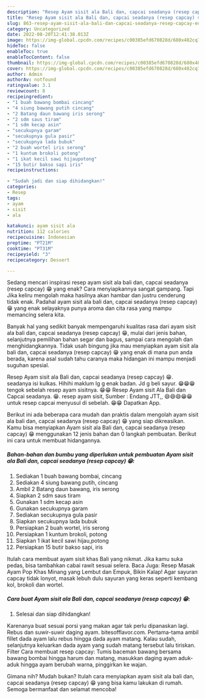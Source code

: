 ```yaml
---
description: "Resep Ayam sisit ala Bali dan, capcai seadanya (resep capcay) 😁, Enak"
title: "Resep Ayam sisit ala Bali dan, capcai seadanya (resep capcay) 😁, Enak"
slug: 863-resep-ayam-sisit-ala-bali-dan-capcai-seadanya-resep-capcay-enak
category: Uncategorized
date: 2022-08-20T12:41:38.013Z
image: https://img-global.cpcdn.com/recipes/c00385efd670828d/680x482cq70/ayam-sisit-ala-bali-dan-capcai-seadanya-resep-capcay-foto-resep-utama.jpg
hideToc: false
enableToc: true
enableTocContent: false
thumbnail: https://img-global.cpcdn.com/recipes/c00385efd670828d/680x482cq70/ayam-sisit-ala-bali-dan-capcai-seadanya-resep-capcay-foto-resep-utama.jpg
cover: https://img-global.cpcdn.com/recipes/c00385efd670828d/680x482cq70/ayam-sisit-ala-bali-dan-capcai-seadanya-resep-capcay-foto-resep-utama.jpg
author: Admin
authorAv: notfound
ratingvalue: 3.1
reviewcount: 8
recipeingredient:
- "1 buah bawang bombai cincang"
- "4 siung bawang putih cincang"
- "2 Batang daun bawang iris serong"
- "2 sdm saus tiram"
- "1 sdm kecap asin"
- "secukupnya garam"
- "secukupnya gula pasir"
- "secukupnya lada bubuk"
- "2 buah wortel iris serong"
- "1 kuntum brokoli potong"
- "1 ikat kecil sawi hijaupotong"
- "15 butir bakso sapi iris"
recipeinstructions:

- "Sudah jadi dan siap dihidangkan!"
categories:
- Resep
tags:
- ayam
- sisit
- ala

katakunci: ayam sisit ala 
nutrition: 112 calories
recipecuisine: Indonesian
preptime: "PT21M"
cooktime: "PT31M"
recipeyield: "3"
recipecategory: Dessert

---
```



Sedang mencari inspirasi resep ayam sisit ala bali dan, capcai seadanya (resep capcay) 😁 yang enak? Cara menyiapkannya sangat gampang. Tapi Jika keliru mengolah maka hasilnya akan hambar dan justru cenderung tidak enak. Padahal ayam sisit ala bali dan, capcai seadanya (resep capcay) 😁 yang enak selayaknya punya aroma dan cita rasa yang mampu memancing selera kita.


Banyak hal yang sedikit banyak mempengaruhi kualitas rasa dari ayam sisit ala bali dan, capcai seadanya (resep capcay) 😁, mulai dari jenis bahan, selanjutnya pemilihan bahan segar dan bagus, sampai cara mengolah dan menghidangkannya. Tidak usah bingung jika mau menyiapkan ayam sisit ala bali dan, capcai seadanya (resep capcay) 😁 yang enak di mana pun anda berada, karena asal sudah tahu caranya maka hidangan ini mampu menjadi suguhan spesial.

Resep Ayam sisit ala Bali dan, capcai seadanya (resep capcay) 😁. seadanya isi kulkas. Hihihi maklum lg g enak badan. Jd g beli sayur. 😁😁😁 tengok sebelah resep ayam sisitnya. 😁😁 Resep Ayam sisit Ala Bali dan Capcai seadanya. 😁. resep ayam sisit, Sumber : Endang JTT,, 😄😄😄😁😁untuk resep capcai menyusul di sebelah. 😁😁 Dapatkan App.


Berikut ini ada beberapa cara mudah dan praktis dalam mengolah ayam sisit ala bali dan, capcai seadanya (resep capcay) 😁 yang siap dikreasikan. Kamu bisa menyiapkan Ayam sisit ala Bali dan, capcai seadanya (resep capcay) 😁 menggunakan 12 jenis bahan dan 0 langkah pembuatan. Berikut ini cara untuk membuat hidangannya.

<!--inarticleads1-->

##### Bahan-bahan dan bumbu yang diperlukan untuk pembuatan Ayam sisit ala Bali dan, capcai seadanya (resep capcay) 😁:

1. Sediakan 1 buah bawang bombai, cincang
1. Sediakan 4 siung bawang putih, cincang
1. Ambil 2 Batang daun bawang, iris serong
1. Siapkan 2 sdm saus tiram
1. Gunakan 1 sdm kecap asin
1. Gunakan secukupnya garam
1. Sediakan secukupnya gula pasir
1. Siapkan secukupnya lada bubuk
1. Persiapkan 2 buah wortel, iris serong
1. Persiapkan 1 kuntum brokoli, potong
1. Siapkan 1 ikat kecil sawi hijau,potong
1. Persiapkan 15 butir bakso sapi, iris


Itulah cara membuat ayam sisit khas Bali yang nikmat. Jika kamu suka pedas, bisa tambahkan cabai rawit sesuai selera. Baca Juga: Resep Masak Ayam Pop Khas Minang yang Lembut dan Empuk, Bikin Kalap! Agar sayuran capcay tidak lonyot, masak lebuh dulu sayuran yang keras seperti kembang kol, brokoli dan wortel. 

<!--inarticleads2-->

##### Cara buat Ayam sisit ala Bali dan, capcai seadanya (resep capcay) 😁:


1. Selesai dan siap dihidangkan!

Karenanya buat sesuai porsi yang makan agar tak perlu dipanaskan lagi. Rebus dan suwir-suwir daging ayam. bitesofflavor.com. Pertama-tama ambil fillet dada ayam lalu rebus hingga dada ayam matang. Kalau sudah, selanjutnya keluarkan dada ayam yang sudah matang tersebut lalu tiriskan. Filter Cara membuat resep capcay: Tumis baceman bawang bersama bawang bombai hingga harum dan matang, masukkan daging ayam aduk-aduk hingga ayam berubah warna, pinggirkan ke wajan. 

Gimana nih? Mudah bukan? Itulah cara menyiapkan ayam sisit ala bali dan, capcai seadanya (resep capcay) 😁 yang bisa kamu lakukan di rumah. Semoga bermanfaat dan selamat mencoba!
